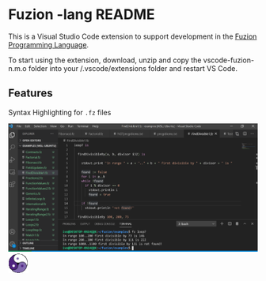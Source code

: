 # Fuzion -lang README

This is a Visual Studio Code extension to support development in the [Fuzion Programming Language](https://flang.dev).

To start using the extension, download, unzip and copy the vscode-fuzion-n.m.o folder into your <user home>/.vscode/extensions folder and restart VS Code.

## Features

Syntax Highlighting for `.fz` files

![Preview](images/vscode.png)
![Fuzion logo](images/fuzion_logo_40.png)
